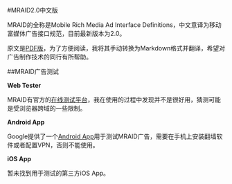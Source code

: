 #MRAID2.0中文版

MRAID的全称是Mobile Rich Media Ad Interface Definitions，中文意译为移动富媒体广告接口规范，目前最新版本为2.0。

原文是[PDF版](http://www.iab.net/mraid)，为了方便阅读，我将其手动转换为Markdown格式并翻译，希望对广告制作技术的同行有所帮助。

##MRAID广告测试

**Web Tester**

MRAID有官方的[在线测试平台](http://webtester.mraid.org/)，我在使用的过程中发现并不是很好用，猜测可能是受浏览器跨域的一些限制。

**Android App**

Google提供了一个[Android App](https://play.google.com/store/apps/details?id=com.google.ads.showcase&hl=en)用于测试MRAID广告，需要在手机上安装翻墙软件或者配置VPN，否则不能使用。

**iOS App**

暂未找到用于测试的第三方iOS App。
